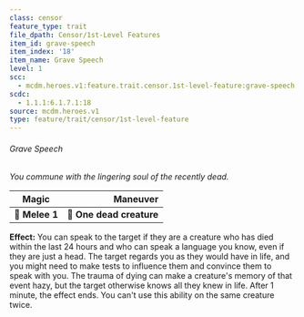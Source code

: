 ```yaml
---
class: censor
feature_type: trait
file_dpath: Censor/1st-Level Features
item_id: grave-speech
item_index: '18'
item_name: Grave Speech
level: 1
scc:
  - mcdm.heroes.v1:feature.trait.censor.1st-level-feature:grave-speech
scdc:
  - 1.1.1:6.1.7.1:18
source: mcdm.heroes.v1
type: feature/trait/censor/1st-level-feature
---
```


###### Grave Speech

*You commune with the lingering soul of the recently dead.*

| **Magic**      |             **Maneuver** |
| -------------- | -----------------------: |
| **📏 Melee 1** | **🎯 One dead creature** |

**Effect:** You can speak to the target if they are a creature who has died within the last 24 hours and who can speak a language you know, even if they are just a head. The target regards you as they would have in life, and you might need to make tests to influence them and convince them to speak with you. The trauma of dying can make a creature's memory of that event hazy, but the target otherwise knows all they knew in life. After 1 minute, the effect ends. You can't use this ability on the same creature twice.
